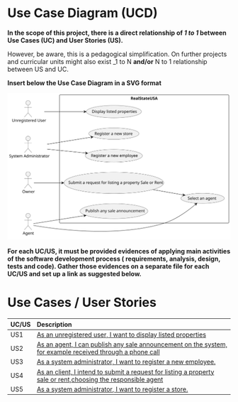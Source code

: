 # Use Case Diagram (UCD)

**In the scope of this project, there is a direct relationship of _1 to 1_ between Use Cases (UC) and User Stories (US).**

However, be aware, this is a pedagogical simplification. On further projects and curricular units might also exist _1 to
N **and/or** N to 1 relationship between US and UC.

**Insert below the Use Case Diagram in a SVG format**

![Use Case Diagram](svg/use-case-diagram.svg)

**For each UC/US, it must be provided evidences of applying main activities of the software development process (
requirements, analysis, design, tests and code). Gather those evidences on a separate file for each UC/US and set up a
link as suggested below.**

# Use Cases / User Stories

| UC/US | Description                                                                                                                           |                   
|:------|:--------------------------------------------------------------------------------------------------------------------------------------|
| US1   | [As an unregistered user, I want to display listed properties ](../../us001/Readme.md)                                                |
| US2   | [As an agent, I can publish any sale announcement on the system, for example received through a phone call](../../us002/Readme.md)    |
| US3   | [As a system administrator, I want to register a new employee.](../../us003/Readme.md)                                                |
| US4   | [As an client, I intend to submit a request for listing a property sale or rent,choosing the responsible agent](../../us004/Readme.md) |
| US5   | [As a system administrator, I want to register a store. ](../../us005/Readme.md)                                                      |

